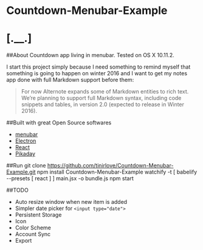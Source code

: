 # Countdown-Menubar-Example
# [.\__.]

##About
Countdown app living in menubar. Tested on OS X 10.11.2.

I start this project simply because I need something to remind myself that something is going to happen on winter 2016 and I want to get my notes app done with full Markdown support before them:
> For now Alternote expands some of Markdown entities to rich text. We’re planning to support full Markdown syntax, including code snippets and tables, in version 2.0 (expected to release in Winter 2016).

##Built with great Open Source softwares
* [menubar](https://github.com/maxogden/menubar)
* [Electron](https://github.com/atom/electron)
* [React](https://github.com/facebook/react)
* [Pikaday](https://github.com/dbushell/Pikaday)

##Run
    git clone https://github.com/tinirlove/Countdown-Menubar-Example.git
    npm install Countdown-Menubar-Example
    watchify -t [ babelify --presets [ react ] ] main.jsx -o bundle.js
    npm start

##TODO
* Auto resize window when new item is added
* Simpler date picker for `<input type="date">`
* Persistent Storage
* Icon
* Color Scheme
* Account Sync
* Export
